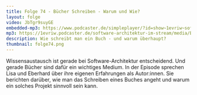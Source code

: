 ```yaml
---
title: Folge 74 - Bücher Schreiben - Warum und Wie?
layout: folge
video: JbTgr9suyGE
embedded-mp3: https://www.podcaster.de/simpleplayer/?id=show~1evriw~software-architektur-im-stream~pod-7c9b21d9d95cbb014400e4826b&v=1631541626
mp3: https://1evriw.podcaster.de/software-architektur-im-stream/media/BuecherSchreiben.mp3
description: Wie schreibt man ein Buch - und warum überhaupt?
thumbnail: folge74.png
---
```


Wissensaustausch ist gerade bei Software-Architektur entscheidend. Und
gerade Bücher sind dafür ein wichtiges Medium. In der Episode sprechen
Lisa und Eberhard über ihre eigenen Erfahrungen als Autor:innen. Sie
berichten darüber, wie man das Schreiben eines Buches angeht
und warum ein solches Projekt sinnvoll sein kann.
